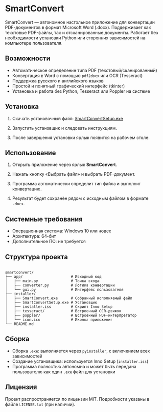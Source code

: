 # SmartConvert

SmartConvert — автономное настольное приложение для конвертации PDF-документов в формат Microsoft Word (.docx). Поддерживает как текстовые PDF-файлы, так и отсканированные документы. Работает без необходимости установки Python или сторонних зависимостей на компьютере пользователя.

## Возможности

- Автоматическое определение типа PDF (текстовый/сканированный)
- Конвертация в Word с помощью `pdf2docx` или OCR (Tesseract)
- Поддержка русского и английского языков
- Простой и понятный графический интерфейс (tkinter)
- Установка и работа без Python, Tesseract или Poppler на системе

## Установка

1. Скачать установочный файл:
   [SmartConvertSetup.exe](https://github.com/Tikhovskoy/SmartConvert/releases/latest/download/SmartConvertSetup.exe)

2. Запустить установщик и следовать инструкциям.

3. После завершения установки ярлык появится на рабочем столе.

## Использование

1. Открыть приложение через ярлык **SmartConvert**.

2. Нажать кнопку «Выбрать файл» и выбрать PDF-документ.

3. Программа автоматически определит тип файла и выполнит конвертацию.

4. Результат будет сохранён рядом с исходным файлом в формате `.docx`.

## Системные требования

- Операционная система: Windows 10 или новее
- Архитектура: 64-бит
- Дополнительное ПО: не требуется

## Структура проекта

```

smartconvert/
├── app/                      # Исходный код
│   ├── main.py               # Точка входа
│   ├── converter.py          # Логика конвертации
│   └── gui.py                # Интерфейс пользователя
├── installer/
│   ├── SmartConvert.exe      # Собранный исполняемый файл
│   ├── SmartConvertSetup.exe # Установщик
│   ├── installer.iss         # Скрипт Inno Setup
│   ├── tesseract/            # Встроенный OCR-движок
│   ├── poppler/              # Встроенный PDF-интерпретатор
│   └── icon.ico              # Иконка приложения
└── README.md

```

## Сборка

- Сборка `.exe`: выполняется через `pyinstaller`, с включением всех зависимостей
- Создание установщика: используется Inno Setup (`installer.iss`)
- Программа полностью автономна и может быть передана пользователю как один `.exe` файл для установки

## Лицензия

Проект распространяется по лицензии MIT. Подробности указаны в файле `LICENSE.txt` (при наличии).

